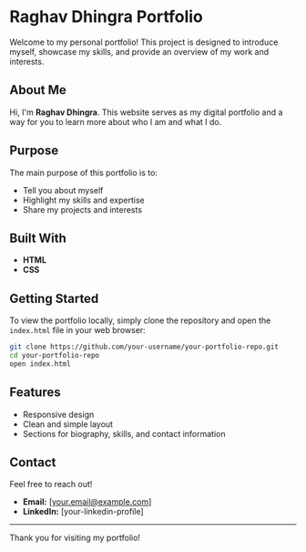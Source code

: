 # Raghav Dhingra Portfolio

Welcome to my personal portfolio! This project is designed to introduce myself, showcase my skills, and provide an overview of my work and interests.

## About Me

Hi, I'm **Raghav Dhingra**. This website serves as my digital portfolio and a way for you to learn more about who I am and what I do.

## Purpose

The main purpose of this portfolio is to:
- Tell you about myself
- Highlight my skills and expertise
- Share my projects and interests

## Built With

- **HTML**
- **CSS**

## Getting Started

To view the portfolio locally, simply clone the repository and open the `index.html` file in your web browser:

```bash
git clone https://github.com/your-username/your-portfolio-repo.git
cd your-portfolio-repo
open index.html
```

## Features

- Responsive design
- Clean and simple layout
- Sections for biography, skills, and contact information

## Contact

Feel free to reach out!

- **Email:** [your.email@example.com]
- **LinkedIn:** [your-linkedin-profile]

---

Thank you for visiting my portfolio!